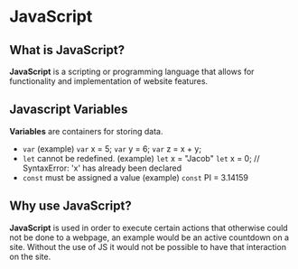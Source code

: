 # JavaScript

## What is JavaScript?
**JavaScript** is a scripting or programming language that allows for functionality and implementation of website features.
## Javascript Variables
**Variables** are containers for storing data.

- `var` (example)
`var` x = 5;
`var` y = 6;
`var` z = x + y;
- `let` cannot be redefined. (example)
`let` x = "Jacob"
`let` x = 0;
// SyntaxError: 'x' has already been declared
- `const` must be assigned a value (example)
`const` PI = 3.14159

## Why use JavaScript?
**JavaScript** is used in order to execute certain actions that otherwise could not be done to a webpage, an example would be an active countdown on a site. Without the use of JS it would not be possible to have that interaction on the site.
